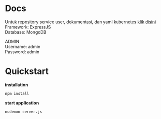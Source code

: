 # Docs
Untuk repository service user, dokumentasi, dan yaml kubernetes [klik disini](https://github.com/peedo14/sejutacita-user)<br>
Framework: ExpressJS<br>
Database: MongoDB<br>

ADMIN<br>
Username: admin<br>
Password: admin<br>

# Quickstart

**installation**
```bash
npm install
```

**start application**
```bash
nodemon server.js
```